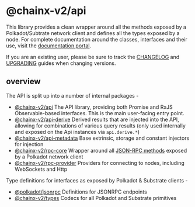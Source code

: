 
# @chainx-v2/api

This library provides a clean wrapper around all the methods exposed by a Polkadot/Subtrate network client and defines all the types exposed by a node. For complete documentation around the classes, interfaces and their use, visit the [documentation portal](https://polkadot.js.org/api/).

If you are an existing user, please be sure to track the [CHANGELOG](CHANGELOG.md) and [UPGRADING](UPGRADING.md) guides when changing versions.


## overview

The API is split up into a number of internal packages -

- [@chainx-v2/api](packages/api/) The API library, providing both Promise and RxJS Observable-based interfaces. This is the main user-facing entry point.
- [@chainx-v2/api-derive](packages/api-derive/) Derived results that are injected into the API, allowing for combinations of various query results (only used internally and exposed on the Api instances via `api.derive.*`)
- [@chainx-v2/api-metadata](packages/api-metadata/) Base extrinsic, storage and constant injectors for injection
- [@chainx-v2/rpc-core](packages/rpc-core/) Wrapper around all [JSON-RPC methods](https://polkadot.js.org/api/substrate/rpc.html) exposed by a Polkadot network client
- [@chainx-v2/rpc-provider](packages/rpc-provider/) Providers for connecting to nodes, including WebSockets and Http

Type definitions for interfaces as exposed by Polkadot & Substrate clients -

- [@polkadot/jsonrpc](packages/jsonrpc/) Definitions for JSONRPC endpoints
- [@chainx-v2/types](packages/types/) Codecs for all Polkadot and Substrate primitives

